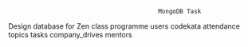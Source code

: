                                               MongoDB Task

Design database for Zen class programme
users
codekata
attendance
topics
tasks
company_drives
mentors



